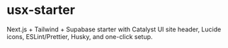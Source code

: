 # usx-starter
Next.js + Tailwind + Supabase starter with Catalyst UI site header, Lucide icons, ESLint/Prettier, Husky, and one-click setup.
